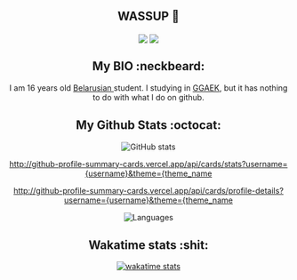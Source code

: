 <div align="center">
<h2 align="center">WASSUP  👻 </h2>

<img align="center"  src="https://badges.pufler.dev/repos/Cirqach"/>
 <img align="center" src="https://badges.pufler.dev/commits/monthly/Cirqach" />

<h2>My BIO :neckbeard: </h2>
<p>
I am 16 years old <a href="https://en.m.wikipedia.org/wiki/Belarus"> Belarusian </a> student. I studying in <a href="https://ggaek.by" >GGAEK</a>, but it has nothing to do with what I do on github.
</p>
<h2>
My Github Stats  :octocat:
</h2>

![GitHub stats](https://github-readme-stats.vercel.app/api?username=Cirqach&theme=catppuccin&show_icons=true)

http://github-profile-summary-cards.vercel.app/api/cards/stats?username={username}&theme={theme_name

http://github-profile-summary-cards.vercel.app/api/cards/profile-details?username={username}&theme={theme_name

![Languages](http://github-profile-summary-cards.vercel.app/api/cards/repos-per-language?username=Cirqach&theme=dracula&exclude=)

<h2 align="center">
  Wakatime stats :shit:
</h2>

[![wakatime stats](https://github-readme-stats.vercel.app/api/wakatime?username=Cirqach)](https://github.com/Cirqach/github-readme-stats)
</div>